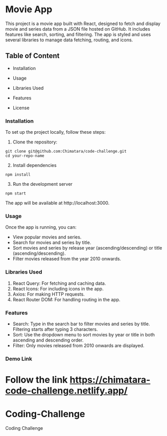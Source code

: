 
# Movie App

This project is a movie app built with React, designed to fetch and display movie and series data from a JSON file hosted on GitHub. It includes features like search, sorting, and filtering. The app is styled and uses several libraries to manage data fetching, routing, and icons.


## Table of Content


* Installation

* Usage

* Libraries Used

* Features

* License

### Installation
To set up the project locally, follow these steps:

1. Clone the repository:
```
git clone git@github.com:Chimatara/code-challenge.git
cd your-repo-name
```

2. Install dependencies
```
npm install
```

3. Run the development server
```
npm start
```
The app will be available at http://localhost:3000.

### Usage
Once the app is running, you can:

* View popular movies and series.
* Search for movies and series by title.
* Sort movies and series by release year (ascending/descending) or title (ascending/descending).
* Filter movies released from the year 2010 onwards.

### Libraries Used
1. React Query: For fetching and caching data.
2. React Icons: For including icons in the app.
3. Axios: For making HTTP requests.
4. React Router DOM: For handling routing in the app.

### Features
* Search: Type in the search bar to filter movies and series by title. Filtering starts after typing 3 characters.
* Sort: Use the dropdown menu to sort movies by year or title in both ascending and descending order.
* Filter: Only movies released from 2010 onwards are displayed.

### Demo Link

Follow the link 
https://chimatara-code-challenge.netlify.app/
=======
# Coding-Challenge
Coding Challenge
